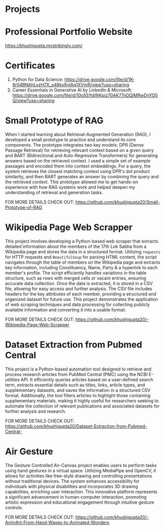 # Projects

# Professional Portfolio Website 
https://khushigupta.mystrikingly.com/

# Certificates
1. Python for Data Science: https://drive.google.com/file/d/1K-8r54BNAhLvzH7X_o48kx8yIAq1XVmR/view?usp=sharing
2. Career Essentials in Generative AI by LinkedIn & Microsoft: https://drive.google.com/file/d/10o5SYdj9jKpjz70AK77nDQlMRwDnYD5Q/view?usp=sharing

# Small Prototype of RAG

When I started learning about Retrieval-Augmented Generation (RAG), I developed a small prototype to practice and understand its core components. The prototype integrates two key models: DPR (Dense Passage Retrieval) for retrieving relevant context based on a given query and BART (Bidirectional and Auto-Regressive Transformers) for generating answers based on the retrieved context. I used a simple set of example passages and encoded them into context embeddings. For a query, the system retrieves the closest matching context using DPR's dot product similarity, and then BART generates an answer by combining the query and the retrieved context. This prototype allowed me to get hands-on experience with how RAG systems work and helped deepen my understanding of retrieval and generation tasks.

FOR MORE DETAILS CHECK OUT: https://github.com/khushigupta20/Small-Prototype-of-RAG

# Wikipedia Page Web Scrapper

This project involves developing a Python-based web scraper that extracts detailed information about the members of the 17th Lok Sabha from a Wikipedia page and stores the data in a structured format. Utilizing `requests` for HTTP requests and `BeautifulSoup` for parsing HTML content, the script navigates through the table of members on the Wikipedia page and extracts key information, including Constituency, Name, Party & a hyperlink to each member's profile. The script efficiently handles variations in the table structure, such as rows with merged cells or vacant entries, ensuring accurate data collection. Once the data is extracted, it is stored in a CSV file, allowing for easy access and further analysis. The CSV file includes headers for the key attributes of each member, providing a structured and organized dataset for future use. This project demonstrates the application of web scraping techniques and data processing for collecting publicly available information and converting it into a usable format.

FOR MORE DETAILS CHECK OUT: https://github.com/khushigupta20/-Wikipedia-Page-Web-Scrapper

# Dataset Extraction from Pubmed Central 

This project is a Python-based automation tool designed to retrieve and process research articles from PubMed Central (PMC) using the NCBI E-utilities API. It efficiently queries articles based on a user-defined search term, extracts essential details such as titles, links, article types, and supplementary datasets, and saves the information in a structured CSV format. Additionally, the tool filters articles to highlight those containing supplementary materials, making it highly useful for researchers seeking to automate the collection of relevant publications and associated datasets for further analysis and research.

FOR MORE DETAILS CHECK OUT: https://github.com/khushigupta20/Dataset-Extraction-from-Pubmed-Central-

# Air Gesture 

The Gesture Controlled Air-Canvas project enables users to perform tasks using hand gestures in a virtual space. Utilizing MediaPipe and OpenCV, it allows for activities like free-style drawing and controlling presentations without traditional devices. The system enhances accessibility for individuals with physical disabilities and incorporates 3D drawing capabilities, enriching user interaction. This innovative platform represents a significant advancement in human-computer interaction, promoting artistic expression and educational engagement through intuitive gesture controls.

FOR MORE DETAILS CHECK OUT: https://github.com/khushigupta20/-AnimArt-From-Hand-Waves-to-Animated-Wonders
